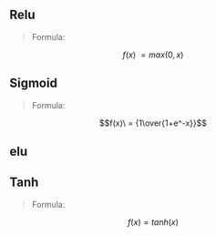 ## Relu
> Formula:

$$f(x)\ = max(0, x)$$

## Sigmoid
> Formula:

$$f(x)\ = {1\over{1+e^-x}}$$
## elu
## Tanh
> Formula:

$$f(x) = tanh(x)$$
